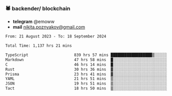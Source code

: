 ### 🕷 backender/ blockchain
- **telegram** @emoww
- **mail** nikita.poznyakov@gmail.com

<!--START_SECTION:waka-->

```txt
From: 21 August 2023 - To: 18 September 2024

Total Time: 1,137 hrs 21 mins

TypeScript                    839 hrs 57 mins ██████████████████▒░░░░░░   73.80 %
Markdown                      47 hrs 58 mins  █░░░░░░░░░░░░░░░░░░░░░░░░   04.21 %
C                             46 hrs 14 mins  █░░░░░░░░░░░░░░░░░░░░░░░░   04.06 %
Rust                          30 hrs 36 mins  ▓░░░░░░░░░░░░░░░░░░░░░░░░   02.69 %
Prisma                        23 hrs 41 mins  ▓░░░░░░░░░░░░░░░░░░░░░░░░   02.08 %
YAML                          21 hrs 51 mins  ▒░░░░░░░░░░░░░░░░░░░░░░░░   01.92 %
JSON                          19 hrs 51 mins  ▒░░░░░░░░░░░░░░░░░░░░░░░░   01.75 %
Tact                          18 hrs 50 mins  ▒░░░░░░░░░░░░░░░░░░░░░░░░   01.65 %
```

<!--END_SECTION:waka-->




